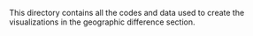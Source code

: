 This directory contains all the codes and data used to create the visualizations in the geographic difference section.
